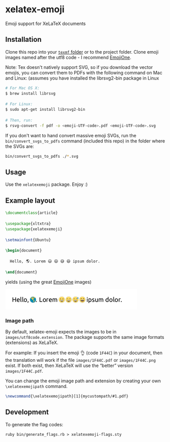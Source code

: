 # xelatex-emoji
Emoji support for XeLaTeX documents

## Installation
Clone this repo into your [`texmf` folder](https://en.wikibooks.org/wiki/LaTeX/Installing_Extra_Packages) or to the project folder. Clone emoji images named after the utf8 code - I recommend [EmojiOne](https://github.com/Ranks/emojione).

Note: Tex doesn't natively support SVG, so if you download the vector emojis, you can convert them to PDFs with the following command on Mac and Linux: (assumes you have installed the librsvg2-bin package in Linux

```bash
# For Mac OS X:
$ brew install librsvg

# For Linux:
$ sudo apt-get install librsvg2-bin

# Then, run:
$ rsvg-convert -f pdf -o <emoji-UTF-code>.pdf <emoji-UTF-code>.svg
```

If you don't want to hand convert massive emoji SVGs, run the ```bin/convert_svgs_to_pdfs``` command (included this repo) in the folder where the SVGs are:
```bash
bin/convert_svgs_to_pdfs ./*.svg
```

## Usage
Use the `xelatexemoji` package. Enjoy :)

## Example layout
```tex
\documentclass{article}

\usepackage{xltxtra}
\usepackage{xelatexemoji}

\setmainfont{Ubuntu}

\begin{document}

  Hello, 🌎. Lorem 😃 😄 😅 😆 ipsum dolor.

\end{document}
```

yields (using the great [EmojiOne](https://github.com/Ranks/emojione) images)

![example result](example/example.png)

### Image path

By default, xelatex-emoji expects the images to be in `images/utf8code.extension`. The package supports the same image formats (extensions) as XeLaTeX.

For example: If you insert the emoji 👌 (code `1F44C`) in your document, then the translation will work if the file `images/1F44C.pdf` or `images/1F44C.png` exist. If both exist, then XeLaTeX will use the “better” version `images/1F44C.pdf`.

You can change the emoji image path and extension by creating your own `\xelatexemojipath` command.

```tex
\newcommand{\xelatexemojipath}[1]{mycustompath/#1.pdf}
```

## Development

To generate the flag codes:

```
ruby bin/generate_flags.rb > xelatexemoji-flags.sty
```
